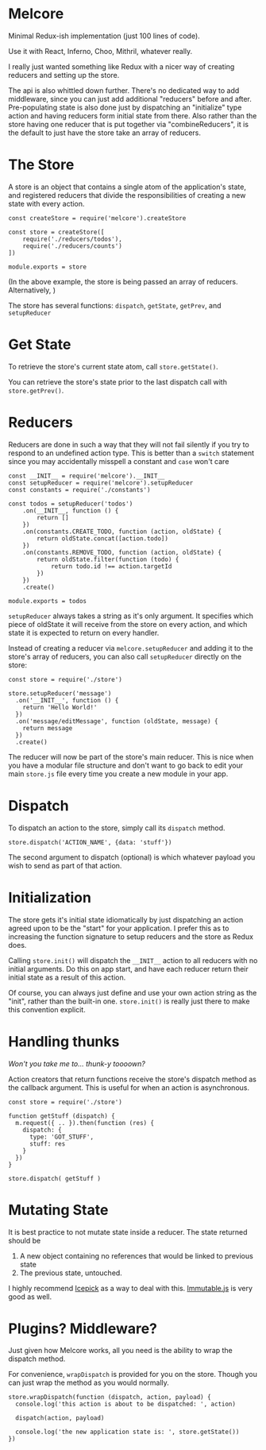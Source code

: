 # Melcore

Minimal Redux-ish implementation (just 100 lines of code).

Use it with React, Inferno, Choo, Mithril, whatever really.

I really just wanted something like Redux with a nicer way of creating reducers
and setting up the store.

The api is also whittled down further. There's no dedicated way to add middleware,
since you can just add additional "reducers" before and after. Pre-populating state is
also done just by dispatching an "initialize" type action and having reducers form
initial state from there. Also rather than the store having one reducer that is put
together via "combineReducers", it is the default to just have the store take an array of
reducers.

# The Store

A store is an object that contains a single atom of the application's state,
and registered reducers that divide the responsibilities of creating a new
state with every action.

```
const createStore = require('melcore').createStore

const store = createStore([
	require('./reducers/todos'),
	require('./reducers/counts')
])

module.exports = store
```
(In the above example, the store is being passed an array of reducers. Alternatively,
)

The store has several functions: `dispatch`, `getState`, `getPrev`, and `setupReducer`

# Get State

To retrieve the store's current state atom, call `store.getState()`.

You can retrieve the store's state prior to the last dispatch call with `store.getPrev()`.

# Reducers

Reducers are done in such a way that they will not fail silently if
you try to respond to an undefined action type. This is better than a `switch`
statement since you may accidentally misspell a constant and `case` won't care

```
const __INIT__ = require('melcore').__INIT__
const setupReducer = require('melcore').setupReducer
const constants = require('./constants')

const todos = setupReducer('todos')
	.on(__INIT__, function () {
		return []
	})
	.on(constants.CREATE_TODO, function (action, oldState) {
		return oldState.concat([action.todo])
	})
	.on(constants.REMOVE_TODO, function (action, oldState) {
		return oldState.filter(function (todo) {
			return todo.id !== action.targetId
		})
	})
	.create()

module.exports = todos
```

`setupReducer` always takes a string as it's only argument. It specifies which piece of
oldState it will receive from the store on every action, and which state it is
expected to return on every handler.

Instead of creating a reducer via `melcore.setupReducer` and adding it to the store's
array of reducers, you can also call `setupReducer` directly on the store:

```
const store = require('./store')

store.setupReducer('message')
  .on('__INIT__', function () {
    return 'Hello World!'
  })
  .on('message/editMessage', function (oldState, message) {
    return message
  })
  .create()
```

The reducer will now be part of the store's main reducer. This is nice when
you have a modular file structure and don't want to go back to edit your main
`store.js` file every time you create a new module in your app.

# Dispatch

To dispatch an action to the store, simply call its `dispatch` method.

```
store.dispatch('ACTION_NAME', {data: 'stuff'})
```

The second argument to dispatch (optional) is which whatever payload you
wish to send as part of that action.


# Initialization

The store gets it's initial state idiomatically by just dispatching an action agreed
upon to be the "start" for your application. I prefer this as to increasing the
function signature to setup reducers and the store as Redux does.

Calling `store.init()` will dispatch the `__INIT__` action to all reducers with
no initial arguments. Do this on app start, and have each reducer return their
initial state as a result of this action.

Of course, you can always just define and use your own action string as the "init",
rather than the built-in one. `store.init()` is really just there to make this
convention explicit.

# Handling thunks
_Won't you take me to... thunk-y toooown?_  

Action creators that return functions receive the store's dispatch method
as the callback argument. This is useful for when an action is asynchronous.

```
const store = require('./store')

function getStuff (dispatch) {
  m.request({ .. }).then(function (res) {
    dispatch: {
      type: 'GOT_STUFF',
      stuff: res
    }
  })
}

store.dispatch( getStuff )
```

# Mutating State

It is best practice to not mutate state inside a reducer. The state returned should
be
1. A new object containing no references that would be linked to previous state
2. The previous state, untouched.

I highly recommend [Icepick](https://github.com/aearly/icepick) as a way to deal with this.
[Immutable.js](https://github.com/facebook/immutable-js) is very good as well.

# Plugins? Middleware?

Just given how Melcore works, all you need is the ability to wrap the dispatch method.

For convenience, `wrapDispatch` is provided for you on the store. Though you can just
wrap the method as you would normally.

```
store.wrapDispatch(function (dispatch, action, payload) {
  console.log('this action is about to be dispatched: ', action)
  
  dispatch(action, payload)
  
  console.log('the new application state is: ', store.getState())
})
```